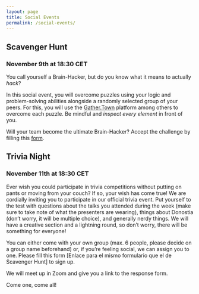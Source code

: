 ```yaml
---
layout: page
title: Social Events
permalink: /social-events/
---
```


## Scavenger Hunt

### November 9th at 18:30 CET

You call yourself a Brain-Hacker, but do you know what it means to actually <em>hack</em>?

In this social event, you will overcome puzzles using your logic and problem-solving abilities alongside a randomly selected group of your peers. For this, you will use the <a href="https://gather.town/app/hpxMx2sGBNztQgGZ/BHD2020">Gather.Town</a> platform among others to overcome each puzzle. Be mindful and <em>inspect every element </em><!-- >Finding the first clue will be a treat! Look for it where you get something to eat. Write this number because you will need it: 39 <-->in front of you.

Will your team become the ultimate Brain-Hacker? Accept the challenge by filling this <a href="https://forms.gle/ssoFwaukbjdnBFKu5">form</a>.

## Trivia Night

### November 11th at 18:30 CET

Ever wish you could participate in trivia competitions without putting on pants or moving from your couch? If so, your wish has come true! We are cordially inviting you to participate in our official trivia event. Put yourself to the test with questions about the talks you attended during the week (make sure to take note of what the presenters are wearing), things about Donostia (don’t worry, it will be multiple choice), and generally nerdy things. We will have a creative section and a lightning round, so don’t worry, there will be something for everyone!

You can either come with your own group (max. 6 people, please decide on a group name beforehand) or, if you’re feeling social, we can assign you to one. Please fill this form [Enlace para el mismo formulario que el de Scavenger Hunt] to sign up.

We will meet up in Zoom and give you a link to the response form.

Come one, come all!
